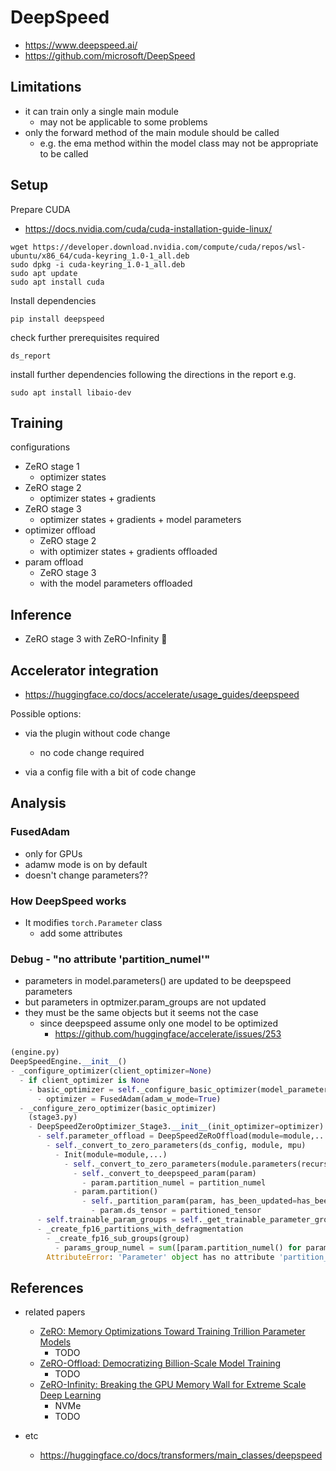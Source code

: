 # DeepSpeed

- https://www.deepspeed.ai/
- https://github.com/microsoft/DeepSpeed



## Limitations

- it can train only a single main module
  - may not be applicable to some problems
- only the forward method of the main module should be called
  - e.g. the ema method within the model class may not be appropriate to be called



## Setup

Prepare CUDA

- https://docs.nvidia.com/cuda/cuda-installation-guide-linux/

```shell
wget https://developer.download.nvidia.com/compute/cuda/repos/wsl-ubuntu/x86_64/cuda-keyring_1.0-1_all.deb
sudo dpkg -i cuda-keyring_1.0-1_all.deb
sudo apt update
sudo apt install cuda
```



Install dependencies

```shell
pip install deepspeed
```



check further prerequisites required

```
ds_report
```



install further dependencies following the directions in the report e.g.

```
sudo apt install libaio-dev
```





## Training



configurations

- ZeRO stage 1
  - optimizer states
- ZeRO stage 2
  - optimizer states + gradients
- ZeRO stage 3
  - optimizer states + gradients + model parameters
- optimizer offload
  - ZeRO stage 2
  - with optimizer states + gradients offloaded
- param offload
  - ZeRO stage 3
  - with the model parameters offloaded



## Inference

- ZeRO stage 3 with ZeRO-Infinity 🤔



## Accelerator integration

- https://huggingface.co/docs/accelerate/usage_guides/deepspeed



Possible options:

- via the plugin without code change
  - no code change required

- via a config file with a bit of code change



## Analysis

### FusedAdam

- only for GPUs
- adamw mode is on by default
- doesn't change parameters??

### How DeepSpeed works

- It modifies `torch.Parameter` class
  - add some attributes

### Debug - "no attribute 'partition_numel'"

- parameters in model.parameters() are updated to be deepspeed parameters
- but parameters in optmizer.param_groups are not updated
- they must be the same objects but it seems not the case
  - since deepspeed assume only one model to be optimized
    - https://github.com/huggingface/accelerate/issues/253




```py
(engine.py)
DeepSpeedEngine.__init__()
- _configure_optimizer(client_optimizer=None)
  - if client_optimizer is None
    - basic_optimizer = self._configure_basic_optimizer(model_parameters)
      - optimizer = FusedAdam(adam_w_mode=True)
  - _configure_zero_optimizer(basic_optimizer)
    (stage3.py)
    - DeepSpeedZeroOptimizer_Stage3.__init__(init_optimizer=optimizer)
      - self.parameter_offload = DeepSpeedZeRoOffload(module=module,...)
        - self._convert_to_zero_parameters(ds_config, module, mpu)
          - Init(module=module,...)
            - self._convert_to_zero_parameters(module.parameters(recurse=True))
              - self._convert_to_deepspeed_param(param)
                - param.partition_numel = partition_numel
              - param.partition()
                - self._partition_param(param, has_been_updated=has_been_updated)
                  - param.ds_tensor = partitioned_tensor
      - self.trainable_param_groups = self._get_trainable_parameter_groups()
      - _create_fp16_partitions_with_defragmentation
        - _create_fp16_sub_groups(group)
          - params_group_numel = sum([param.partition_numel() for param in params_group])
        AttributeError: 'Parameter' object has no attribute 'partition_numel'
```



## References

- related papers

  - [ZeRO: Memory Optimizations Toward Training Trillion Parameter Models](https://arxiv.org/abs/1910.02054)
    - TODO
  - [ZeRO-Offload: Democratizing Billion-Scale Model Training](https://arxiv.org/abs/2101.06840)
    - TODO
  - [ZeRO-Infinity: Breaking the GPU Memory Wall for Extreme Scale Deep Learning](https://arxiv.org/abs/2104.07857)
    - NVMe
    - TODO

- etc

  - https://huggingface.co/docs/transformers/main_classes/deepspeed

    


